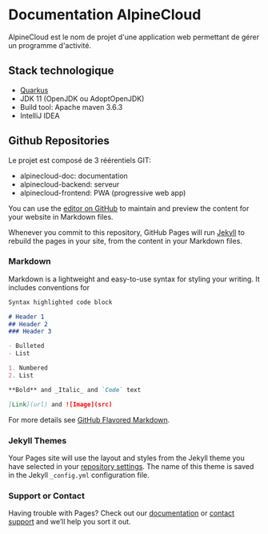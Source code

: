 # Documentation AlpineCloud

AlpineCloud est le nom de projet d'une application web permettant de gérer un programme d'activité.

## Stack technologique
- [Quarkus](https://quarkus.io/)
- JDK 11 (OpenJDK ou AdoptOpenJDK)
- Build tool: Apache maven 3.6.3
- IntelliJ IDEA

## Github Repositories
Le projet est composé de 3 réérentiels GIT:
- alpinecloud-doc: documentation
- alpinecloud-backend: serveur
- alpinecloud-frontend: PWA (progressive web app)


You can use the [editor on GitHub](https://github.com/alpinecloud/alpinecloud-doc/edit/gh-pages/index.md) to maintain and preview the content for your website in Markdown files.

Whenever you commit to this repository, GitHub Pages will run [Jekyll](https://jekyllrb.com/) to rebuild the pages in your site, from the content in your Markdown files.

### Markdown

Markdown is a lightweight and easy-to-use syntax for styling your writing. It includes conventions for

```markdown
Syntax highlighted code block

# Header 1
## Header 2
### Header 3

- Bulleted
- List

1. Numbered
2. List

**Bold** and _Italic_ and `Code` text

[Link](url) and ![Image](src)
```

For more details see [GitHub Flavored Markdown](https://guides.github.com/features/mastering-markdown/).

### Jekyll Themes

Your Pages site will use the layout and styles from the Jekyll theme you have selected in your [repository settings](https://github.com/alpinecloud/alpinecloud-doc/settings). The name of this theme is saved in the Jekyll `_config.yml` configuration file.

### Support or Contact

Having trouble with Pages? Check out our [documentation](https://docs.github.com/categories/github-pages-basics/) or [contact support](https://support.github.com/contact) and we’ll help you sort it out.
